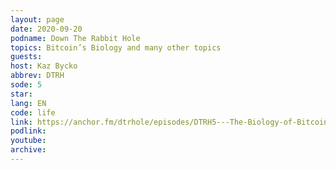 ```yaml
---
layout: page
date: 2020-09-20
podname: Down The Rabbit Hole
topics: Bitcoin’s Biology and many other topics
guests: 
host: Kaz Bycko
abbrev: DTRH
sode: 5
star: 
lang: EN
code: life
link: https://anchor.fm/dtrhole/episodes/DTRH5---The-Biology-of-Bitcoin-with-Gigi-ejtue4
podlink: 
youtube: 
archive: 
---
```

